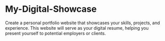 # My-Digital-Showcase
Create a personal portfolio website that showcases your skills, projects, and experience. This website will serve as your digital resume, helping you present yourself to potential employers or clients.
